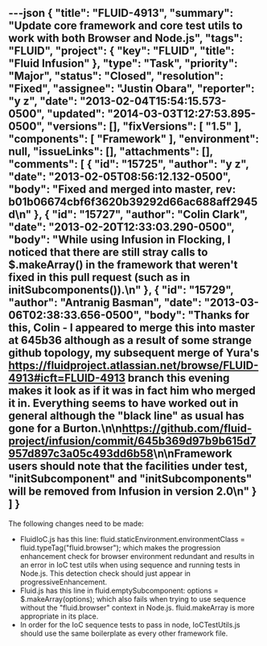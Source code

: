 ---json
{
  "title": "FLUID-4913",
  "summary": "Update core framework and core test utils to work with both Browser and Node.js",
  "tags": "FLUID",
  "project": {
    "key": "FLUID",
    "title": "Fluid Infusion"
  },
  "type": "Task",
  "priority": "Major",
  "status": "Closed",
  "resolution": "Fixed",
  "assignee": "Justin Obara",
  "reporter": "y z",
  "date": "2013-02-04T15:54:15.573-0500",
  "updated": "2014-03-03T12:27:53.895-0500",
  "versions": [],
  "fixVersions": [
    "1.5"
  ],
  "components": [
    "Framework"
  ],
  "environment": null,
  "issueLinks": [],
  "attachments": [],
  "comments": [
    {
      "id": "15725",
      "author": "y z",
      "date": "2013-02-05T08:56:12.132-0500",
      "body": "Fixed and merged into master, rev: b01b06674cbf6f3620b39292d66ac688aff2945d\n"
    },
    {
      "id": "15727",
      "author": "Colin Clark",
      "date": "2013-02-20T12:33:03.290-0500",
      "body": "While using Infusion in Flocking, I noticed that there are still stray calls to $.makeArray() in the framework that weren't fixed in this pull request (such as in initSubcomponents()).\n"
    },
    {
      "id": "15729",
      "author": "Antranig Basman",
      "date": "2013-03-06T02:38:33.656-0500",
      "body": "Thanks for this, Colin - I appeared to merge this into master at 645b36 although as a result of some strange github topology, my subsequent merge of Yura's <https://fluidproject.atlassian.net/browse/FLUID-4913#icft=FLUID-4913> branch this evening makes it look as if it was in fact him who merged it in. Everything seems to have worked out in general although the \"black line\" as usual has gone for a Burton.\n\n<https://github.com/fluid-project/infusion/commit/645b369d97b9b615d7957d897c3a05c493dd6b58>\n\nFramework users should note that the facilities under test, \"initSubcomponent\" and \"initSubcomponents\" will be removed from Infusion in version 2.0\n"
    }
  ]
}
---
The following changes need to be made:

* FluidIoC.js has this line: fluid.staticEnvironment.environmentClass = fluid.typeTag("fluid.browser"); which makes the progression enhancement check for browser environment redundant and results in an error in IoC test utils when using sequence and running tests in Node.js. This detection check should just appear in progressiveEnhancement.
* Fluid.js has this line in fluid.emptySubcomponent: options = $.makeArray(options); which also fails when trying to use sequence without the "fluid.browser" context in Node.js. fluid.makeArray is more appropriate in its place.
* In order for the IoC sequence tests to pass in node, IoCTestUtils.js should use the same boilerplate as every other framework file.

        